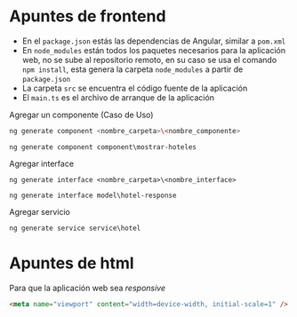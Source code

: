 
# Apuntes de frontend

- En el `package.json` estás las dependencias de Angular, similar a `pom.xml`
- En `node_modules` están todos los paquetes necesarios para la aplicación web, no se sube al repositorio remoto, en su caso se usa el comando `npm install`, esta genera la carpeta ``node_modules`` a partir de `package.json`
- La carpeta `src` se encuentra el código fuente de la aplicación
- El `main.ts`  es el archivo de arranque de la aplicación


Agregar un componente (Caso de Uso)
```bash
ng generate component <nombre_carpeta>\<nombre_componente>
```

```shell
ng generate component component\mostrar-hoteles
```


Agregar interface
```shell
ng generate interface <nombre_carpeta>\<nombre_interface>
```

```shell
ng generate interface model\hotel-response
```


Agregar servicio
```
ng generate service service\hotel
```
# Apuntes de html

Para que la aplicación web sea *responsive*
```html
<meta name="viewport" content="width=device-width, initial-scale=1" />
```
